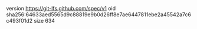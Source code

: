 version https://git-lfs.github.com/spec/v1
oid sha256:64633aed5565d9c88819e9b0d26ff8e7ae6447811ebe2a45542a7c6c493f01d2
size 634
